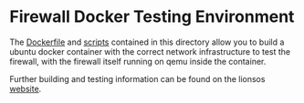 <!--
     Copyright 2025, UNSW
     SPDX-License-Identifier: CC-BY-SA-4.0
-->

# Firewall Docker Testing Environment

The [Dockerfile](/examples/firewall/docker/Dockerfile) and
[scripts](/examples/firewall/docker/scripts/) contained in this directory allow
you to build a ubuntu docker container with the correct network infrastructure
to test the firewall, with the firewall itself running on qemu inside the
container.

Further building and testing information can be found on the lionsos
[website](https://https://lionsos.org/docs/examples/firewall/).
